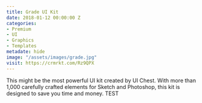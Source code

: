 ```yaml
---
title: Grade UI Kit
date: 2018-01-12 00:00:00 Z
categories:
- Premium
- UI
- Graphics
- Templates
metadate: hide
image: "/assets/images/grade.jpg"
visit: https://crmrkt.com/Rz9QPX
---
```


This might be the most powerful UI kit created by UI Chest. With more than 1,000 carefully crafted elements for Sketch and Photoshop, this kit is designed to save you time and money. TEST